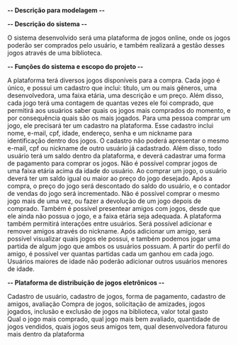 __-- Descrição para modelagem --__

__-- Descrição do sistema --__

O sistema desenvolvido será uma plataforma de jogos online, onde os jogos poderão ser comprados pelo usuário, e também realizará a gestão desses jogos através de uma biblioteca.

__-- Funções do sistema e escopo do projeto --__

A plataforma terá diversos jogos disponíveis para a compra. Cada jogo é único, e possui um cadastro que inclui: título, um ou mais gêneros, uma desenvolvedora, uma faixa etária, uma descrição e um preço. Além disso, cada jogo terá uma contagem de quantas vezes ele foi comprado, que permitirá aos usuários saber quais os jogos mais comprados do momento, e por consequência quais são os mais jogados.
Para uma pessoa comprar um jogo, ele precisará ter um cadastro na plataforma. Esse cadastro inclui nome, e-mail, cpf, idade, endereço, senha e um nickname para identificação dentro dos jogos. O cadastro não poderá apresentar o mesmo e-mail, cpf ou nickname de outro usuário já cadastrado. Além disso, todo usuário terá um saldo dentro da plataforma, e deverá cadastrar uma forma de pagamento para comprar os jogos. Não é possível comprar jogos de uma faixa etária acima da idade do usuário. Ao comprar um jogo, o usuário deverá ter um saldo igual ou maior ao preço do jogo desejado. Após a compra, o preço do jogo será descontado do saldo do usuário, e o contador de vendas do jogo será incrementado. Não é possível comprar o mesmo jogo mais de uma vez, ou fazer a devolução de um jogo depois de comprado. Também é possível presentear amigos com jogos, desde que ele ainda não possua o jogo, e a faixa etária seja adequada.
A plataforma também permitirá interações entre usuários. Será possível adicionar e remover amigos através do nickname. Após adicionar um amigo, será possível visualizar quais jogos ele possui, e também podemos jogar uma partida de algum jogo que ambos os usuários possuam. A partir do perfil do amigo, é possível ver quantas partidas cada um ganhou em cada jogo. Usuários maiores de idade não poderão adicionar outros usuários menores de idade.


__-- Plataforma de distribuição de jogos eletrônicos --__

Cadastro de usuário, cadastro de jogos, forma de pagamento, cadastro de amigos, avaliação
Compra de jogos, solicitação de amizades, jogos jogados, inclusão e exclusão de jogos na biblioteca, valor total gasto	
Qual o jogo mais comprado, qual jogo mais bem avaliado, quantidade de jogos vendidos, quais jogos seus amigos tem, qual desenvolvedora faturou mais dentro da plataforma
